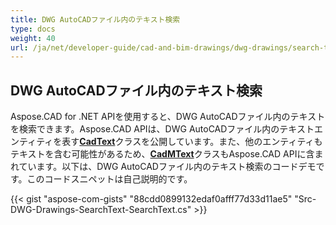 ```yaml
---
title: DWG AutoCADファイル内のテキスト検索
type: docs
weight: 40
url: /ja/net/developer-guide/cad-and-bim-drawings/dwg-drawings/search-text-in-dwg-autocad-file/
---
```


## **DWG AutoCADファイル内のテキスト検索**
Aspose.CAD for .NET APIを使用すると、DWG AutoCADファイル内のテキストを検索できます。Aspose.CAD APIは、DWG AutoCADファイル内のテキストエンティティを表す[**CadText**](https://reference.aspose.com/cad/net/aspose.cad.fileformats.cad.cadobjects/cadtext)クラスを公開しています。また、他のエンティティもテキストを含む可能性があるため、[**CadMText**](https://reference.aspose.com/cad/net/aspose.cad.fileformats.cad.cadobjects/cadmtext)クラスもAspose.CAD APIに含まれています。以下は、DWG AutoCADファイル内のテキスト検索のコードデモです。このコードスニペットは自己説明的です。

{{< gist "aspose-com-gists" "88cdd0899132edaf0afff77d33d11ae5" "Src-DWG-Drawings-SearchText-SearchText.cs" >}}
